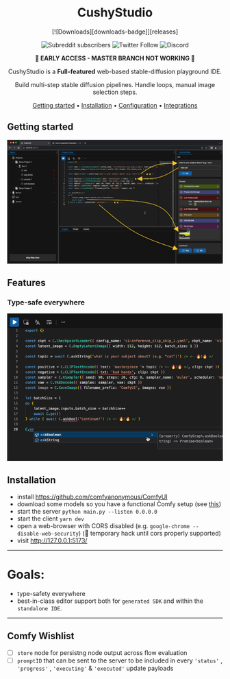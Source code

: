 <div align="center">

# CushyStudio

[![Downloads][downloads-badge]][releases]

<!-- https://shields.io/ -->

![Subreddit subscribers](https://img.shields.io/reddit/subreddit-subscribers/CushyStudio?style=social)
![Twitter Follow](https://img.shields.io/twitter/follow/CushyStudio?style=social)
![Discord](https://img.shields.io/discord/1086641379104542720)

**🔴 EARLY ACCESS - MASTER BRANCH NOT WORKING 🔴**

CushyStudio is a **Full-featured** web-based stable-diffusion playground IDE.

Build multi-step stable diffusion pipelines.
Handle loops, manual image selection steps.

[Getting started](#getting-started) •
[Installation](#installation) •
[Configuration](#configuration) •
[Integrations](#third-party-integrations)

</div>

## Getting started

<!-- ![](docs/images/2023-03-14_06-47-30.png) -->

![](docs/images/2023-03-18-23-13-27.png)

## Features

### Type-safe everywhere

![](docs/images/2023-03-18-23-13-53.png)

## Installation

-   install https://github.com/comfyanonymous/ComfyUI
-   download some models so you have a functional Comfy setup (see [this](scripts/download-models.sh))
-   start the server `python main.py --listen 0.0.0.0`
-   start the client `yarn dev`
-   open a web-browser with CORS disabled (e.g. `google-chrome --disable-web-security`) (🔴 temporary hack until cors properly supported)
-   visit http://127.0.0.1:5173/

---

# Goals:

-   type-safety everywhere
-   best-in-class editor support both for `generated SDK` and within the `standalone IDE`.

---

## Comfy Wishlist

-   [ ] `store` node for persistng node output across flow evaluation
-   [ ] `promptID` that can be sent to the server to be included in every `'status'` , `'progress'` , `'executing'` & `'executed'` update payloads
